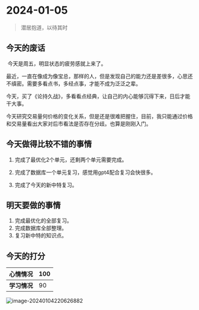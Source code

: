 # 2024-01-05

> 潜居抱道，以待其时

## 今天的废话

​	今天是周五，明显状态的疲劳感就上来了。

​	最近，一直在像成为像宝总，那样的人，但是发现自己的能力还是差很多，心思还不缜密。需要多看点书，多经点事，才能不成为泛泛之辈。

​	今天，买了《论持久战》，多看看点经典，让自己的内心能够沉得下来，日后才能干大事。

​	今天研究交易量何价格的变化关系，但是还是很难把握住，目前，我只能通过价格和交易量看出大家对后市看法是否存在分歧。也算是刚刚入门。



## 今天做得比较不错的事情

1. 完成了最优化2个单元，还剩两个单元需要完成。

2. 完成了数据库一个单元复习，感觉用gpt4配合复习会快很多。

3. 完成了今天的新中特复习。

   

## 明天要做的事情

1. 完成最优化的全部复习。
2. 完成数据库全部整理。
3. 复习新中特的知识点。



## 今天的打分

|**心情情况**| 100 |
|  ----  | ----  |
|**学习情况**| 90 |

![image-20240104220626882](https://dezhi0730.oss-cn-hongkong.aliyuncs.com/dezhi0730/image-20240104220626882.png)